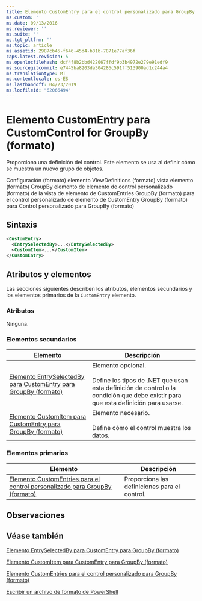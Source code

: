 ```yaml
---
title: Elemento CustomEntry para el control personalizado para GroupBy (formato) | Microsoft Docs
ms.custom: ''
ms.date: 09/13/2016
ms.reviewer: ''
ms.suite: ''
ms.tgt_pltfrm: ''
ms.topic: article
ms.assetid: 2987cb45-f646-45d4-b81b-7871e77af36f
caps.latest.revision: 5
ms.openlocfilehash: dcf4f8b2bbd422067ffdf9b3b4972e279e91edf9
ms.sourcegitcommit: e7445ba8203da304286c591ff513900ad1c244a4
ms.translationtype: MT
ms.contentlocale: es-ES
ms.lasthandoff: 04/23/2019
ms.locfileid: "62066494"
---
```

# <a name="customentry-element-for-customcontrol-for-groupby-format"></a>Elemento CustomEntry para CustomControl for GroupBy (formato)

Proporciona una definición del control. Este elemento se usa al definir cómo se muestra un nuevo grupo de objetos.

Configuración (formato) elemento ViewDefinitions (formato) vista elemento (formato) GroupBy elemento de elemento de control personalizado (formato) de la vista de elemento de CustomEntries GroupBy (formato) para el control personalizado de elemento de CustomEntry GroupBy (formato) para Control personalizado para GroupBy (formato)

## <a name="syntax"></a>Sintaxis

```xml
<CustomEntry>
  <EntrySelectedBy>...</EntrySelectedBy>
  <CustomItem>...</CustomItem>
</CustomEntry>
```

## <a name="attributes-and-elements"></a>Atributos y elementos

Las secciones siguientes describen los atributos, elementos secundarios y los elementos primarios de la `CustomEntry` elemento.

### <a name="attributes"></a>Atributos

Ninguna.

### <a name="child-elements"></a>Elementos secundarios

|Elemento|Descripción|
|-------------|-----------------|
|[Elemento EntrySelectedBy para CustomEntry para GroupBy (formato)](./entryselectedby-element-for-customentry-for-groupby-format.md)|Elemento opcional.<br /><br /> Define los tipos de .NET que usan esta definición de control o la condición que debe existir para que esta definición para usarse.|
|[Elemento CustomItem para CustomEntry para GroupBy (formato)](./customitem-element-for-customentry-for-groupby-format.md)|Elemento necesario.<br /><br /> Define cómo el control muestra los datos.|

### <a name="parent-elements"></a>Elementos primarios

|Elemento|Descripción|
|-------------|-----------------|
|[Elemento CustomEntries para el control personalizado para GroupBy (formato)](./customentries-element-for-customcontrol-for-groupby-format.md)|Proporciona las definiciones para el control.|

## <a name="remarks"></a>Observaciones

## <a name="see-also"></a>Véase también

[Elemento EntrySelectedBy para CustomEntry para GroupBy (formato)](./entryselectedby-element-for-customentry-for-groupby-format.md)

[Elemento CustomItem para CustomEntry para GroupBy (formato)](./customitem-element-for-customentry-for-groupby-format.md)

[Elemento CustomEntries para el control personalizado para GroupBy (formato)](./customentries-element-for-customcontrol-for-groupby-format.md)

[Escribir un archivo de formato de PowerShell](./writing-a-powershell-formatting-file.md)
